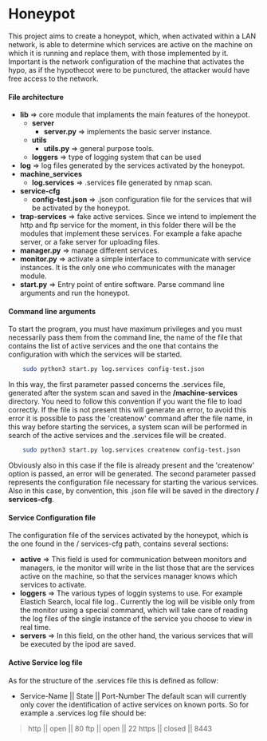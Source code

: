 Honeypot
========
This project aims to create a honeypot, which, when activated within a LAN network, is able to determine which services are active on the machine on which it is running and replace them, with those implemented by it. Important is the network configuration of the machine that activates the hypo, as if the hypothecot were to be punctured, the attacker would have free access to the network.

#### File architecture
- **lib** => core module that implaments the main features of the honeypot.
    - **server** 
        - **server.py** => implements the basic server instance.
    - **utils**  
        - **utils.py** => general purpose tools.
    - **loggers** => type of logging system that can be used
- **log** => log files generated by the services activated by the honeypot.
- **machine_services** 
    - **log.services** => .services file generated by nmap scan.
- **service-cfg** 
    - **config-test.json** => .json configuration file for the services that will be activated by the                               honeypot.
- **trap-services** => fake active services. Since we intend to implement the http and ftp service for                           the moment, in this folder there will be the modules that implement these                                 services. For example a fake apache server, or a fake server for uploading files.
- **manager.py** => manage different services.
- **monitor.py** => activate a simple interface to communicate with service instances. It is the only one                     who communicates with the manager module.
- **start.py** => Entry point of entire software. Parse command line arguments and run the honeypot.

#### Command line arguments
To start the program, you must have maximum privileges and you must necessarily pass them from the command line, the name of the file that contains the list of active services and the one that contains the configuration with which the services will be started.
```bash
    sudo python3 start.py log.services config-test.json
```
In this way, the first parameter passed concerns the .services file, generated after the system scan and saved in the **/machine-services** directory. You need to follow this convention if you want the file to load correctly. If the file is not present this will generate an error, to avoid this error it is possible to pass the 'createnow' command after the file name, in this way before starting the services, a system scan will be performed in search of the active services and the .services file will be created.
```bash
    sudo python3 start.py log.services createnow config-test.json
```
Obviously also in this case if the file is already present and the 'createnow' option is passed, an error will be generated. The second parameter passed represents the configuration file necessary for starting the various services. Also in this case, by convention, this .json file will be saved in the directory **/ services-cfg**.

#### Service Configuration file
The configuration file of the services activated by the honeypot, which is the one found in the / services-cfg path, contains several sections:
- **active** => This field is used for communication between monitors and managers, ie the monitor will                   write in the list those that are the services active on the machine, so that the services                 manager knows which services to activate.
- **loggers** => The various types of loggin systems to use. For example Elastich Search, local file log..
                 Currently the log will be visible only from the monitor using a special command, which will take care of reading the log files of the single instance of the service you choose to view in real time.
- **servers** => In this field, on the other hand, the various services that will be executed by the ipod                  are saved.

#### Active Service log file
As for the structure of the .services file this is defined as follow:
- Service-Name || State || Port-Number
The default scan will currently only cover the identification of active services on known ports. So for example a .services log file should be:
> http  ||  open    ||  80
> ftp   ||  open    ||  22
> https ||  closed  ||  8443
